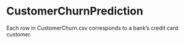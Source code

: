 # CustomerChurnPrediction

Each row in CustomerChurn.csv corresponds to a bank’s credit card customer.
